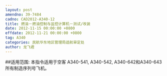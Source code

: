 ```yaml
---
layout: post
amendno: 39-7484
cadno: CAD2012-A340-12
title: 燃油－燃油控制与监控计算机－测试/改装
date: 2012-11-15 00:00:00 +0800
effdate: 2012-11-21 00:00:00 +0800
tag: A340
categories: 民航华东地区管理局适航审定处
author: 龙飞君
---
```


##适用范围:
本指令适用于空客 A340-541, A340-542, A340-642和A340-643所有制造序列号飞机。

